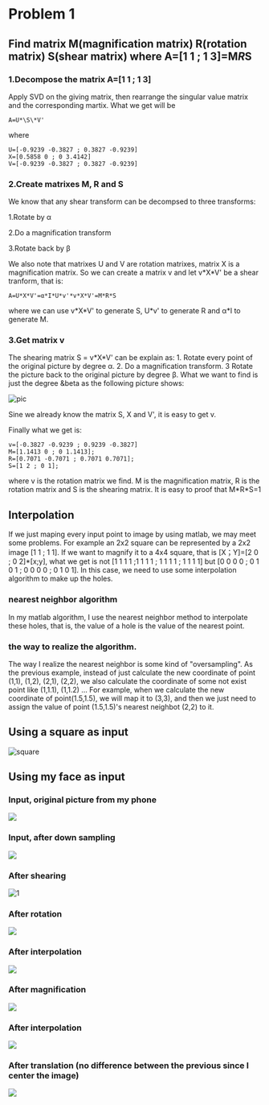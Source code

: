 # Problem 1

## Find matrix M(magnification matrix) R(rotation matrix) S(shear matrix) where A=[1 1 ; 1 3]=M*R*S

### 1.Decompose the matrix A=[1 1 ; 1 3]

Apply SVD on the giving matrix, then rearrange the singular value matrix and the corresponding martix. What we get will be
```
A=U*\S\*V'
```
where 
```
U=[-0.9239 -0.3827 ; 0.3827 -0.9239]
X=[0.5858 0 ; 0 3.4142]
V=[-0.9239 -0.3827 ; 0.3827 -0.9239]
```

### 2.Create matrixes M, R and S

We know that any shear transform can be decompsed to three transforms:

1.Rotate by &alpha;

2.Do a magnification transform

3.Rotate back by &beta; 

We also note that matrixes U and V are rotation matrixes, matrix X is a magnification matrix. So we can create a matrix v and let v\*X\*V' be a shear tranform, that is:
```
A=U*X*V'=α*I*U*v'*v*X*V'=M*R*S
```
where we can use v\*X\*V' to generate S, U*v' to generate R and &alpha;*I to generate M.

### 3.Get matrix v 

The shearing matrix S = v\*X\*V' can be explain as: 1. Rotate every point of the original picture by degree &alpha;. 2. Do a magnification transform. 3 Rotate the picture back to the original picture by degree &beta;. What we want to find is just the degree &beta as the following picture shows:

![pic](https://github.com/Flocculus/CV/blob/master/pic/20180912_130520.jpg)

Sine we already know the matrix S, X and V', it is easy to get v.

Finally what we get is:
```
v=[-0.3827 -0.9239 ; 0.9239 -0.3827]
M=[1.1413 0 ; 0 1.1413];
R=[0.7071 -0.7071 ; 0.7071 0.7071];
S=[1 2 ; 0 1];
```    

where v is the rotation matrix we find. M is the magnification matrix, R is the rotation matrix and S is the shearing matrix. It is easy to proof that M\*R\*S=1

## Interpolation

If we just maping every input point to image by using matlab, we may meet some problems. For example an 2x2 square can be represented by a 2x2 image [1 1 ; 1 1]. If we want to magnify it to a 4x4 square, that is [X；Y]=[2 0 ; 0 2]*[x;y], what we get is not [1 1 1 1 ;1 1 1 1 ; 1 1 1 1 ; 1 1 1 1] but [0 0 0 0 ; 0 1 0 1 ; 0 0 0 0 ; 0 1 0 1]. In this case, we need to use some interpolation algorithm to make up the holes.

### nearest neighbor algorithm
In my matlab algorithm, I use the nearest neighbor method to interpolate these holes, that is, the value of a hole is the value of the nearest point.

### the way to realize the algorithm.
The way I realize the nearest neighbor is some kind of "oversampling". As the previous example, instead of just calculate the new coordinate of point (1,1), (1,2), (2,1), (2,2), we also calculate the coordinate of some not exist point like (1,1.1), (1,1.2) ...
For example, when we calculate the new coordinate of point(1.5,1.5), we will map it to (3,3), and then we just need to assign the value of point (1.5,1.5)'s nearest neighbot  (2,2) to it.

## Using a square as input
![square](https://github.com/Flocculus/CV/blob/master/pic/i%26o_picture.png)


## Using my face as input

### Input, original picture from my phone
![](https://github.com/Flocculus/CV/blob/master/pic/original_face.png)

### Input, after down sampling
![](https://github.com/Flocculus/CV/blob/master/pic/face_input.png)
### After shearing
![1](https://github.com/Flocculus/CV/blob/master/pic/2shearing.png])
### After rotation
![](https://github.com/Flocculus/CV/blob/master/pic/3rotation_without_interpolation.png)
### After interpolation
![](https://github.com/Flocculus/CV/blob/master/pic/4rotation_with_interpolation.png)
### After magnification
![](https://github.com/Flocculus/CV/blob/master/pic/5magnification_without_interpolation.png)
### After interpolation
![](https://github.com/Flocculus/CV/blob/master/pic/6magnification_with_interpolation.png)
### After translation (no difference between the previous since I center the image)
![](https://github.com/Flocculus/CV/blob/master/pic/7translation(no_different_since_I_center_the_image.png))